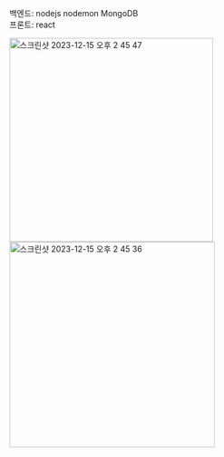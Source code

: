 백엔드: nodejs nodemon MongoDB <br />
프론트: react

<img width="359" alt="스크린샷 2023-12-15 오후 2 45 47" src="https://github.com/howwant/Blog_login-post_cloneCoding/assets/111282684/12d6737f-9943-4b44-b12b-a4b5a593cc9e">
<img width="362" alt="스크린샷 2023-12-15 오후 2 45 36" src="https://github.com/howwant/Blog_login-post_cloneCoding/assets/111282684/d123ce5a-d0b8-4268-908d-f471ffcca1e8">
